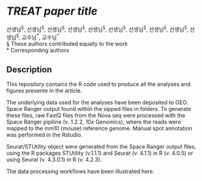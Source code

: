# *TREAT paper title*
선생님<sup>§</sup>, 선생님<sup>§</sup>, 선생님<sup>§</sup>, 선생님<sup>§</sup>, 선생님<sup>§</sup>, 선생님<sup>§</sup>, 선생님<sup>§</sup>, 선생님<sup>§</sup>, 선생님<sup>§</sup>, 선생님<sup>§</sup>, 교수님<sup>\*</sup>, 교수님<sup>\*</sup><br>
§ These authors contributed equally to the work<br>
&ast; Corresponding authors


## Description
This repository contains the R code used to produce all the analyses and figures presente in the article.

The underlying data used for the analyses have been deposited to GEO. Space Ranger output found within the sipped files in folders. To generate these files, raw FastQ files from the Nova seq were processed with the Space Ranger pipiline (v. 1.2.2, 10x Genomics), where the reads were mapped to the mm10 (mouse) reference genome. Manual spot annotation was performed in the Rstudio.

Seurat/STUtility object were generated from the Space Ranger output files, using the R packages STUtility (v.1.1.1) and Seurat (v. 4.1.1) in R (v. 4.0.5) or using Seurat (v. 4.3.0.1) in R (v. 4.2.3).

The data processing workflows have been illustrated here.
